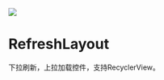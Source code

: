 [![](https://jitpack.io/v/modoxie/RefreshLayout.svg)](https://jitpack.io/#modoxie/RefreshLayout)
# RefreshLayout
下拉刷新，上拉加载控件，支持RecyclerView。
